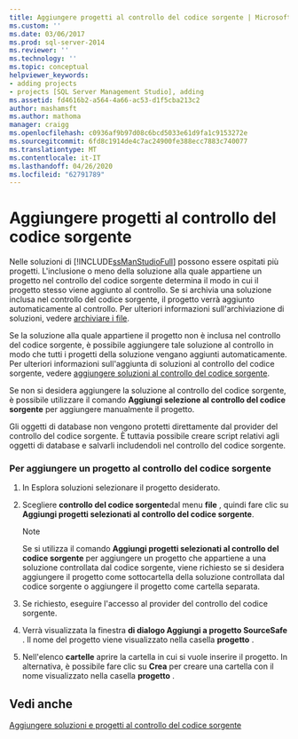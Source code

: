 ```yaml
---
title: Aggiungere progetti al controllo del codice sorgente | Microsoft Docs
ms.custom: ''
ms.date: 03/06/2017
ms.prod: sql-server-2014
ms.reviewer: ''
ms.technology: ''
ms.topic: conceptual
helpviewer_keywords:
- adding projects
- projects [SQL Server Management Studio], adding
ms.assetid: fd4616b2-a564-4a66-ac53-d1f5cba213c2
author: mashamsft
ms.author: mathoma
manager: craigg
ms.openlocfilehash: c0936af9b97d08c6bcd5033e61d9fa1c9153272e
ms.sourcegitcommit: 6fd8c1914de4c7ac24900fe388ecc7883c740077
ms.translationtype: MT
ms.contentlocale: it-IT
ms.lasthandoff: 04/26/2020
ms.locfileid: "62791789"
---
```

# <a name="add-projects-to-source-control"></a>Aggiungere progetti al controllo del codice sorgente
  Nelle soluzioni di [!INCLUDE[ssManStudioFull](../includes/ssmanstudiofull-md.md)] possono essere ospitati più progetti. L'inclusione o meno della soluzione alla quale appartiene un progetto nel controllo del codice sorgente determina il modo in cui il progetto stesso viene aggiunto al controllo. Se si archivia una soluzione inclusa nel controllo del codice sorgente, il progetto verrà aggiunto automaticamente al controllo. Per ulteriori informazioni sull'archiviazione di soluzioni, vedere [archiviare i file](../../2014/database-engine/check-in-files.md).  
  
 Se la soluzione alla quale appartiene il progetto non è inclusa nel controllo del codice sorgente, è possibile aggiungere tale soluzione al controllo in modo che tutti i progetti della soluzione vengano aggiunti automaticamente. Per ulteriori informazioni sull'aggiunta di soluzioni al controllo del codice sorgente, vedere [aggiungere soluzioni al controllo del codice sorgente](../../2014/database-engine/add-solutions-to-source-control.md).  
  
 Se non si desidera aggiungere la soluzione al controllo del codice sorgente, è possibile utilizzare il comando **Aggiungi selezione al controllo del codice sorgente** per aggiungere manualmente il progetto.  
  
 Gli oggetti di database non vengono protetti direttamente dal provider del controllo del codice sorgente. È tuttavia possibile creare script relativi agli oggetti di database e salvarli includendoli nel controllo del codice sorgente.  
  
### <a name="to-add-a-project-to-source-control"></a>Per aggiungere un progetto al controllo del codice sorgente  
  
1.  In Esplora soluzioni selezionare il progetto desiderato.  
  
2.  Scegliere **controllo del codice sorgente**dal menu **file** , quindi fare clic su **Aggiungi progetti selezionati al controllo del codice sorgente**.  
  
    > [!NOTE]  
    >  Se si utilizza il comando **Aggiungi progetti selezionati al controllo del codice sorgente** per aggiungere un progetto che appartiene a una soluzione controllata dal codice sorgente, viene richiesto se si desidera aggiungere il progetto come sottocartella della soluzione controllata dal codice sorgente o aggiungere il progetto come cartella separata.  
  
3.  Se richiesto, eseguire l'accesso al provider del controllo del codice sorgente.  
  
4.  Verrà visualizzata la finestra **di dialogo Aggiungi a progetto SourceSafe** . Il nome del progetto viene visualizzato nella casella **progetto** .  
  
5.  Nell'elenco **cartelle** aprire la cartella in cui si vuole inserire il progetto. In alternativa, è possibile fare clic su **Crea** per creare una cartella con il nome visualizzato nella casella **progetto** .  
  
## <a name="see-also"></a>Vedi anche  
 [Aggiungere soluzioni e progetti al controllo del codice sorgente](../../2014/database-engine/add-solutions-and-projects-to-source-control.md)  
  
  
